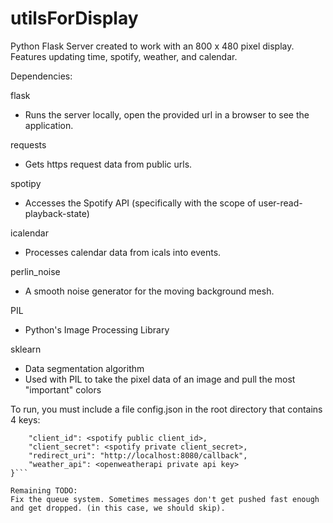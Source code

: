 # utilsForDisplay

Python Flask Server created to work with an 800 x 480 pixel display. Features updating time, spotify, weather, and calendar.

Dependencies:

flask
  * Runs the server locally, open the provided url in a browser to see the application.
  
requests
  * Gets https request data from public urls.
  
spotipy
  * Accesses the Spotify API (specifically with the scope of user-read-playback-state)
  
icalendar
  * Processes calendar data from icals into events.
  
perlin_noise
  * A smooth noise generator for the moving background mesh.
  
PIL
  * Python's Image Processing Library
  
sklearn
  * Data segmentation algorithm
  * Used with PIL to take the pixel data of an image and pull the most "important" colors
  
To run, you must include a file config.json in the root directory that contains 4 keys:
```{
    "client_id": <spotify public client_id>,
    "client_secret": <spotify private client_secret>,
    "redirect_uri": "http://localhost:8080/callback",
    "weather_api": <openweatherapi private api key>
}```

Remaining TODO:
Fix the queue system. Sometimes messages don't get pushed fast enough and get dropped. (in this case, we should skip).
